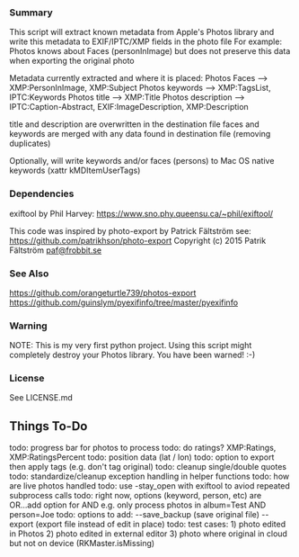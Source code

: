 ### Summary ###
This script will extract known metadata from Apple's Photos library and 
write this metadata to EXIF/IPTC/XMP fields in the photo file
For example: Photos knows about Faces (personInImage) but does not 
preserve this data when exporting the original photo

Metadata currently extracted and where it is placed:
Photos Faces --> XMP:PersonInImage, XMP:Subject
Photos keywords --> XMP:TagsList, IPTC:Keywords
Photos title --> XMP:Title
Photos description --> IPTC:Caption-Abstract, EXIF:ImageDescription, XMP:Description

title and description are overwritten in the destination file
faces and keywords are merged with any data found in destination file (removing duplicates)

Optionally, will write keywords and/or faces (persons) to 
  Mac OS native keywords (xattr kMDItemUserTags)

### Dependencies ###
  exiftool by Phil Harvey: 
      https://www.sno.phy.queensu.ca/~phil/exiftool/

This code was inspired by photo-export by Patrick Fältström see:
  https://github.com/patrikhson/photo-export
  Copyright (c) 2015 Patrik Fältström <paf@frobbit.se>

### See Also ###
   https://github.com/orangeturtle739/photos-export
   https://github.com/guinslym/pyexifinfo/tree/master/pyexifinfo


### Warning ###
NOTE: This is my very first python project. Using this script might
completely destroy your Photos library.  You have been warned! :-)

### License ###

See LICENSE.md

## Things To-Do ###
todo: progress bar for photos to process
todo: do ratings? XMP:Ratings, XMP:RatingsPercent
todo: position data (lat / lon)
todo: option to export then apply tags (e.g. don't tag original)
todo: cleanup single/double quotes
todo: standardize/cleanup exception handling in helper functions
todo: how are live photos handled
todo: use -stay_open with exiftool to aviod repeated subprocess calls
todo: right now, options (keyword, person, etc) are OR...add option for AND
        e.g. only process photos in album=Test AND person=Joe
todo: options to add:
--save_backup (save original file)
--export (export file instead of edit in place)
todo: test cases: 
    1) photo edited in Photos
    2) photo edited in external editor 
    3) photo where original in cloud but not on device (RKMaster.isMissing)
